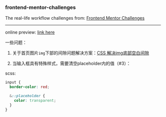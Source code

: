 ### frontend-mentor-challenges

The real-life workflow challenges from: [Frontend Mentor Challenges](https://www.frontendmentor.io/challenges)

---
online preview: [link here](https://frontend-mentor-challenges-seven.now.sh/)

一些问题：
1. 关于首页图片```img```下部的间隙问题解决方案：[CSS 解决img底部空白间隙](https://www.jianshu.com/p/e7373c2bbef1)

2. 当输入框具有特殊样式，需要清空placeholder内的值（#3）：

scss:
```scss
input {
  border-color: red;

  &::placeholder {
    color: transparent;
  }
}
```
